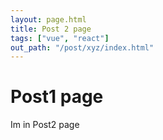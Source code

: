 ```yaml
---
layout: page.html
title: Post 2 page
tags: ["vue", "react"]
out_path: "/post/xyz/index.html"
---
```


# Post1 page




Im in Post2 page